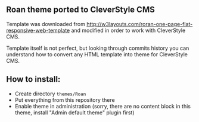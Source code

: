 ## Roan theme ported to CleverStyle CMS

Template was downloaded from http://w3layouts.com/roran-one-page-flat-responsive-web-template and modified in order to work with CleverStyle CMS.

Template itself is not perfect, but looking through commits history you can understand how to convert any HTML template into theme for CleverStyle CMS.

## How to install:
* Create directory `themes/Roan`
* Put everything from this repository there
* Enable theme in administration (sorry, there are no content block in this theme, install "Admin default theme" plugin first)
